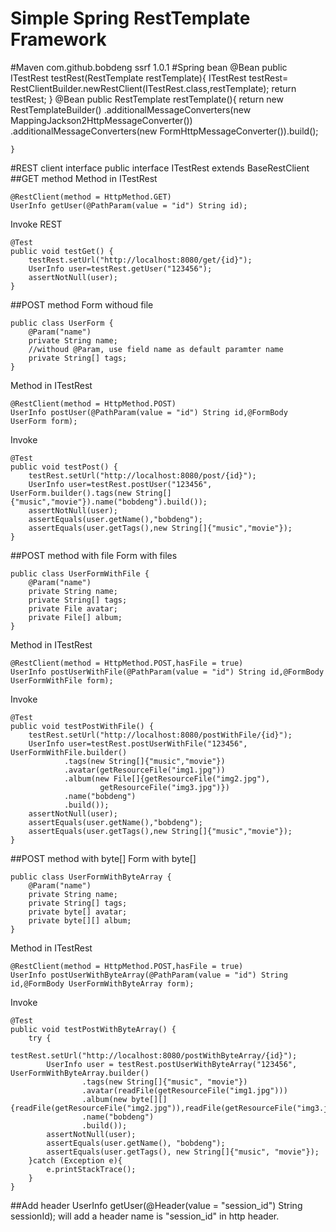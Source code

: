 # Simple Spring RestTemplate Framework
#Maven
	<dependency>
			<groupId>com.github.bobdeng</groupId>
			<artifactId>ssrf</artifactId>
			<version>1.0.1</version>
	</dependency>
#Spring bean
	@Bean
    public ITestRest testRest(RestTemplate restTemplate){
        ITestRest testRest= RestClientBuilder.newRestClient(ITestRest.class,restTemplate);
        return  testRest;
   	 }
    @Bean
    public RestTemplate restTemplate(){
        return new RestTemplateBuilder()
                .additionalMessageConverters(new MappingJackson2HttpMessageConverter())
                .additionalMessageConverters(new FormHttpMessageConverter()).build();

    }
#REST client interface
	public interface ITestRest extends BaseRestClient
##GET method
Method in ITestRest

	@RestClient(method = HttpMethod.GET)
    UserInfo getUser(@PathParam(value = "id") String id);
Invoke REST

	@Test
	public void testGet() {
		testRest.setUrl("http://localhost:8080/get/{id}");
		UserInfo user=testRest.getUser("123456");
		assertNotNull(user);
	}
	
##POST method
Form withoud file

	public class UserForm {
	    @Param("name")
	    private String name;
	    //withoud @Param, use field name as default paramter name
	    private String[] tags;
	}
Method in ITestRest

	@RestClient(method = HttpMethod.POST)
	UserInfo postUser(@PathParam(value = "id") String id,@FormBody UserForm form);
	
Invoke

	@Test
	public void testPost() {
		testRest.setUrl("http://localhost:8080/post/{id}");
		UserInfo user=testRest.postUser("123456", UserForm.builder().tags(new String[]{"music","movie"}).name("bobdeng").build());
		assertNotNull(user);
		assertEquals(user.getName(),"bobdeng");
		assertEquals(user.getTags(),new String[]{"music","movie"});
	}
##POST method with file
Form with files

	public class UserFormWithFile {
	    @Param("name")
	    private String name;
	    private String[] tags;
	    private File avatar;
	    private File[] album;
	}
Method in ITestRest

    @RestClient(method = HttpMethod.POST,hasFile = true)
    UserInfo postUserWithFile(@PathParam(value = "id") String id,@FormBody UserFormWithFile form);

Invoke

	@Test
	public void testPostWithFile() {
		testRest.setUrl("http://localhost:8080/postWithFile/{id}");
		UserInfo user=testRest.postUserWithFile("123456", UserFormWithFile.builder()
				.tags(new String[]{"music","movie"})
				.avatar(getResourceFile("img1.jpg"))
				.album(new File[]{getResourceFile("img2.jpg"),
						getResourceFile("img3.jpg")})
				.name("bobdeng")
				.build());
		assertNotNull(user);
		assertEquals(user.getName(),"bobdeng");
		assertEquals(user.getTags(),new String[]{"music","movie"});
	}
##POST method with byte[]
Form with byte[]

	public class UserFormWithByteArray {
	    @Param("name")
	    private String name;
	    private String[] tags;
	    private byte[] avatar;
	    private byte[][] album;
	}
Method in ITestRest

    @RestClient(method = HttpMethod.POST,hasFile = true)
    UserInfo postUserWithByteArray(@PathParam(value = "id") String id,@FormBody UserFormWithByteArray form);

Invoke
	
	@Test
	public void testPostWithByteArray() {
		try {
			testRest.setUrl("http://localhost:8080/postWithByteArray/{id}");
			UserInfo user = testRest.postUserWithByteArray("123456", UserFormWithByteArray.builder()
					.tags(new String[]{"music", "movie"})
					.avatar(readFile(getResourceFile("img1.jpg")))
					.album(new byte[][]{readFile(getResourceFile("img2.jpg")),readFile(getResourceFile("img3.jpg"))})
					.name("bobdeng")
					.build());
			assertNotNull(user);
			assertEquals(user.getName(), "bobdeng");
			assertEquals(user.getTags(), new String[]{"music", "movie"});
		}catch (Exception e){
			e.printStackTrace();
		}
	}
##Add header
	UserInfo getUser(@Header(value = "session_id") String sessionId);
will add a header name is "session_id" in http header.